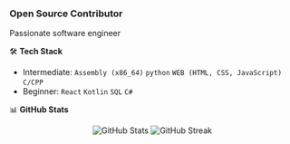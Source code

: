 ### Open Source Contributor

Passionate software engineer

🛠️ **Tech Stack**
- Intermediate: `Assembly (x86_64)` `python` `WEB (HTML, CSS, JavaScript)` `C/CPP`
- Beginner: `React` `Kotlin` `SQL` `C#` 

📊 **GitHub Stats**
<p align="center">
  <img src="https://github-readme-stats.vercel.app/api?username=0-RSP&show_icons=true&theme=dark" alt="GitHub Stats" />
  <img src="https://github-readme-streak-stats.herokuapp.com?user=0-RSP&theme=dark&hide_border=true&date_format=M%20j%5B%2C%20Y%5D" alt="GitHub Streak" />
</p>
